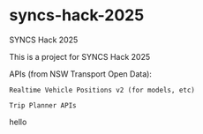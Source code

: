 # syncs-hack-2025
SYNCS Hack 2025

This is a project for SYNCS Hack 2025

APIs (from NSW Transport Open Data):

    Realtime Vehicle Positions v2 (for models, etc)

    Trip Planner APIs

hello